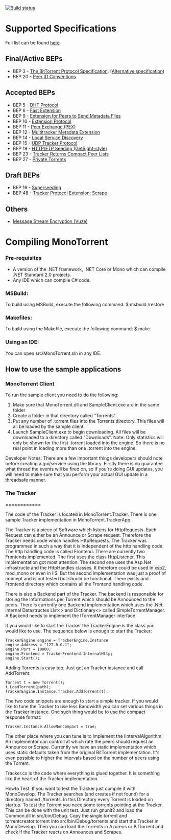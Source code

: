 [![Build status](https://dev.azure.com/alanmcgovern0144/MonoTorrent/_apis/build/status/MonoTorrent)](https://dev.azure.com/alanmcgovern0144/MonoTorrent/_build/latest?definitionId=2)

# Supported Specifications

Full list can be found [here](http://www.bittorrent.org/beps/bep_0000.html)

## Final/Active BEPs
* BEP 3  - [The BitTorrent Protocol Specification](https://www.bittorrent.org/beps/bep_0003.html). ([Alternative specification](https://wiki.theory.org/index.php/BitTorrentSpecification))
* BEP 20 - [Peer ID Conventions](http://www.bittorrent.org/beps/bep_0020.html)

## Accepted BEPs

* BEP 5  - [DHT Protocol](http://www.bittorrent.org/beps/bep_0005.html)
* BEP 6  - [Fast Extension](http://www.bittorrent.org/beps/bep_0006.html)
* BEP 9  - [Extension for Peers to Send Metadata Files](http://www.bittorrent.org/beps/bep_0009.html)
* BEP 10 - [Extension Protocol](http://www.bittorrent.org/beps/bep_0010.html)
* BEP 11 - [Peer Exchange (PEX)](http://www.bittorrent.org/beps/bep_0011.html)
* BEP 12 - [Multitracker Metadata Extension](http://www.bittorrent.org/beps/bep_0012.html)
* BEP 14 - [Local Service Discovery](http://www.bittorrent.org/beps/bep_0014.html)
* BEP 15 - [UDP Tracker Protocol](http://www.bittorrent.org/beps/bep_0015.html)
* BEP 19 - [HTTP/FTP Seeding (GetRight-style)
](http://www.bittorrent.org/beps/bep_0019.html)
* BEP 23 - [Tracker Returns Compact Peer Lists](http://www.bittorrent.org/beps/bep_0023.html)
* BEP 27 - [Private Torrents](http://www.bittorrent.org/beps/bep_0027.html)

## Draft BEPs

* BEP 16 - [Superseeding](http://www.bittorrent.org/beps/bep_0016.html)
* BEP 48 - [Tracker Protocol Extension: Scrape](http://www.bittorrent.org/beps/bep_0048.html)

## Others
* [Message Stream Encryption (Vuze)](http://wiki.vuze.com/w/Message_Stream_Encryption)

# Compiling MonoTorrent

### Pre-requisites
* A version of the .NET framework, .NET Core or Mono which can compile .NET Standard 2.0 projects.
* Any IDE which can compile C# code.

### MSBuild:
To build using MSBuild, execute the following command:
$ msbuild /restore

### Makefiles:
To build using the Makefile, execute the following command:
$ make

### Using an IDE:
You can open src\MonoTorrent.sln in any IDE.


## How to use the sample applications

### MonoTorrent Client
To run the sample client you need to do the following:
1) Make sure that MonoTorrent.dll and SampleClient.exe are in the same folder
2) Create a folder in that directory called "Torrents".
3) Put any number of .torrent files into the Torrents directory. This files will all be loaded by the sample client.
5) Launch SampleClient.exe to begin downloading. All files will be downloaded to a directory called "Downloads".
Note: Only statistics will only be shown for the first .torrent loaded into the engine. So there is no real point
in loading more than one .torrent into the engine.



Developer Notes:
There are a few important things developers should note before creating a gui/service using the library. Firstly
there is no guarantee what thread the events will be fired on, so if you're doing GUI updates, you will need to
make sure that you perform your actual GUI update in a threadsafe manner.


### The Tracker
============

The code of the Tracker is located in MonoTorrent.Tracker. There is one sample Tracker implementation
in MonoTorrent.TrackerApp. 

The Tracker is a piece of Software which listens for HttpRequests. Each Request can either be an Announce
or Scrape request. Therefore the Tracker needs code which handles HttpRequests. The Tracker was programmed
in such a way that it is independent of the http handling code. The http handling code is called Frontend.
There are currently two Frontends implemented. The first uses the class HttpListener. This implementation
got most attention. The second one uses the Asp.Net infrastructe and the HttpHandles classes. It therefore
could be used in xsp2, mod_mono or even in IIS. But the second implementation was just a proof of concept
and is not tested but should be functional. There exists and Frontend directory which contains all the 
Frontend handling code.

There is also a Backend part of the Tracker. The backend is responsible for storing the Informations per
Torrent which should be Announced to the peers. There is currently one Backend implementation which uses
the .Net internal Datastructes List<> and Dictionary<> called SimpleTorrentManager. A Backend needs to 
implement the ITorrentManager interface.

If you would like to start the Tracker the TrackerEngine is the class you would like to use. The sequence
below is enough to start the Tracker:

	TrackerEngine engine = TrackerEngine.Instance
	engine.Address = "127.0.0.1";
	engine.Port = 10000;
	engine.Frontend = TrackerFrontend.InternalHttp;
	engine.Start();

Adding Torrents is easy too. Just get an Tracker instance and call AddTorrent:

	Torrent t = new Torrent();
	t.LoadTorrent(path);
	TrackerEngine.Instance.Tracker.AddTorrent(t);

The two code snippets are enough to start a simple tracker. If you would like to tune the Tracker to use
less Bandwidth you can set various things in the Tracker instance. One such thing would be to use the 
compact response format:

	Tracker.Instance.AllowNonCompact = true;

The other place where you can tune is to implement the IIntervalAlgorithm. An implementor can controll at 
which rate the peers should request an Announce or Scrape. Currently we have an static implementation 
which uses static defaults taken from the original BitTorrent implementation. It's even possible to higher
the intervals based on the number of peers using the Torrent. 

Tracker.cs is the code where everything is glued together. It is something like the heart of the Tracker
implementation.

Howto Test:
If you want to test the Tracker just compile it with MonoDevelop. The Tracker searches (and creates if not
found) for a directory named ./torrents. In this Directory every Torrent is loaded on startup. To test 
the Torrent you need some torrents pointing at the Tracker. This can be done with the unit test. Just 
run gnunit2 and load the Common.dll in src/bin/Debug. Copy the single.torrent and torrentcreator.torrent 
into src/bin/Debug/torrents and start the Tracker in MonoDevelop. Then you can load the Torrents in Azureus
or BitTorrent and check if the Tracker reacts on Announces and Scrapes. 

